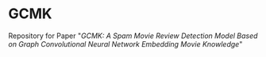 # GCMK
Repository for Paper "*GCMK: A Spam Movie Review Detection Model Based on Graph Convolutional Neural Network Embedding Movie Knowledge*"
